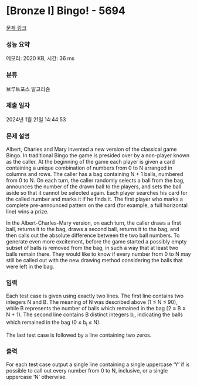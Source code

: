 # [Bronze I] Bingo! - 5694 

[문제 링크](https://www.acmicpc.net/problem/5694) 

### 성능 요약

메모리: 2020 KB, 시간: 36 ms

### 분류

브루트포스 알고리즘

### 제출 일자

2024년 1월 21일 14:44:53

### 문제 설명

<p>Albert, Charles and Mary invented a new version of the classical game Bingo. In traditional Bingo the game is presided over by a non-player known as the caller. At the beginning of the game each player is given a card containing a unique combination of numbers from 0 to N arranged in columns and rows. The caller has a bag containing N + 1 balls, numbered from 0 to N. On each turn, the caller randomly selects a ball from the bag, announces the number of the drawn ball to the players, and sets the ball aside so that it cannot be selected again. Each player searches his card for the called number and marks it if he finds it. The first player who marks a complete pre-announced pattern on the card (for example, a full horizontal line) wins a prize.</p>

<p>In the Albert-Charles-Mary version, on each turn, the caller draws a first ball, returns it to the bag, draws a second ball, returns it to the bag, and then calls out the absolute difference between the two ball numbers. To generate even more excitement, before the game started a possibly empty subset of balls is removed from the bag, in such a way that at least two balls remain there. They would like to know if every number from 0 to N may still be called out with the new drawing method considering the balls that were left in the bag.</p>

### 입력 

 <p>Each test case is given using exactly two lines. The first line contains two integers N and B. The meaning of N was described above (1 ≤ N ≤ 90), while B represents the number of balls which remained in the bag (2 ≤ B ≤ N + 1). The second line contains B distinct integers b<sub>i</sub>, indicating the balls which remained in the bag (0 ≤ b<sub>i</sub> ≤ N).</p>

<p>The last test case is followed by a line containing two zeros.</p>

### 출력 

 <p>For each test case output a single line containing a single uppercase ‘Y’ if is possible to call out every number from 0 to N, inclusive, or a single uppercase ‘N’ otherwise.</p>

